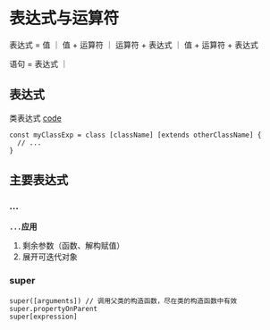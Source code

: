 # 表达式与运算符

表达式 = 值 ｜ 值 + 运算符 ｜ 运算符 + 表达式 ｜ 值 + 运算符 + 表达式

语句 = 表达式 ｜ 

## 表达式

类表达式 [code](../code/classExp.js)

```
const myClassExp = class [className] [extends otherClassName] {
  // ...
}
```

## 主要表达式
### ...

**`...`应用**
1. 剩余参数（函数、解构赋值）
2. 展开可迭代对象

### super

```
super([arguments]) // 调用父类的构造函数，尽在类的构造函数中有效
super.propertyOnParent
super[expression]
```
